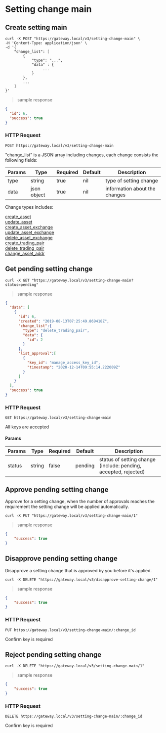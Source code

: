 # Setting change main

## Create setting main

```shell
curl -X POST "https://gateway.local/v3/setting-change-main" \
-H 'Content-Type: application/json' \
-d '{
    "change_list": [
        {
            "type": "...",
            "data" : {
                 ...
            }
        },
        ...
    ]
}'
```

> sample response

```json
{
  "id": 6,
  "success": true
}
```

### HTTP Request

`POST https://gateway.local/v3/setting-change-main`

"change_list" is a JSON array including changes, each change consists the following fields:


Params | Type | Required | Default | Description
------ | ---- | -------- | ------- | -----------
type | string | true | nil | type of setting change
data | json object | true | nil | information about the changes

Change types includes:

<a href="#pending-create-asset">create_asset</a><br>
<a href="#pending-update-asset">update_asset</a><br>
<a href="#pending-create-asset-exchange">create_asset_exchange</a><br>
<a href="#pending-update-asset-exchange">update_asset_exchange</a><br>
<a href="#pending-delete-asset-exchange">delete_asset_exchange</a><br>
<a href="#pending-create-trading-pair">create_trading_pair</a><br>
<a href="#pending-delete-trading-pair">delete_trading_pair</a><br>
<a href="#pending-change-asset-address">change_asset_addr</a><br>

## Get pending setting change 


```shell
curl -X GET "https://gateway.local/v3/setting-change-main?status=pending"
```

> sample response

```json
{
  "data": [
    {
      "id": 6,
      "created": "2019-08-13T07:25:49.869418Z",
      "change_list":{
        "type": "delete_trading_pair",
        "data": {
          "id": 2
        }
      },
      "list_approval":[
        {
          "key_id": "manage_access_key_id",
          "timestamp": "2020-12-14T09:55:14.222009Z"
        }
      ]
    }
  ],
  "success": true
}
```

### HTTP Request

`GET https://gateway.local/v3/setting-change-main`
<aside class="notice">All keys are accepted</aside>

#### Params
Params | Type | Required | Default | Description
------ | ---- | -------- | ------- | -----------
status | string | false | pending | status of setting change (include: pending, accepted, rejected)

## Approve pending setting change

Approve for a setting change, when the number of approvals reaches the requirement the setting change will be applied automatically.

```shell
curl -X PUT "https://gateway.local/v3/setting-change-main/1"
```

> sample response

```json
{
    "success": true
}
```

## Disapprove pending setting change

Disapprove a setting change that is approved by you before it's applied.

```shell
curl -X DELETE "https://gateway.local/v3/disapprove-setting-change/1"
```

> sample response

```json
{
    "success": true
}
```

### HTTP Request

`PUT https://gateway.local/v3/setting-change-main/:change_id`
<aside class="notice">Confirm key is required</aside>

## Reject pending setting change 

```shell
curl -X DELETE "https://gateway.local/v3/setting-change-main/1"
```

> sample response

```json
{
    "success": true
}
```

### HTTP Request

`DELETE https://gateway.local/v3/setting-change-main/:change_id`
<aside class="notice">Confirm key is required</aside>